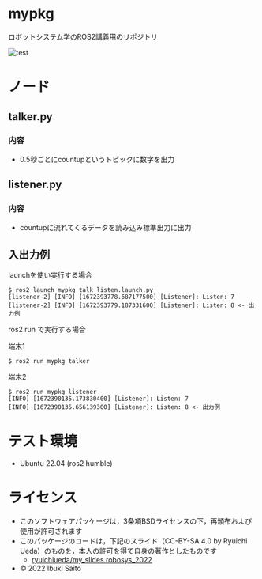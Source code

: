 # mypkg
ロボットシステム学のROS2講義用のリポジトリ


![test](https://github.com/ibukisaito/mypkg/actions/workflows/test.yml/badge.svg)
# ノード

## talker.py
### 内容
* 0.5秒ごとにcountupというトピックに数字を出力

## listener.py
### 内容
* countupに流れてくるデータを読み込み標準出力に出力


## 入出力例
launchを使い実行する場合

```
$ ros2 launch mypkg talk_listen.launch.py
[listener-2] [INFO] [1672393778.687177500] [Listener]: Listen: 7
[listener-2] [INFO] [1672393779.187331600] [Listener]: Listen: 8 <- 出力例
```

ros2 run で実行する場合

端末1
```
$ ros2 run mypkg talker
```

端末2
```
$ ros2 run mypkg listener
[INFO] [1672390135.173830400] [Listener]: Listen: 7
[INFO] [1672390135.656139300] [Listener]: Listen: 8 <- 出力例
```

# テスト環境
* Ubuntu 22.04 (ros2 humble)

# ライセンス
* このソフトウェアパッケージは，3条項BSDライセンスの下，再頒布および使用が許可されます
* このパッケージのコードは，下記のスライド（CC-BY-SA 4.0 by Ryuichi Ueda）のものを，本人の許可を得て自身の著作としたものです
	* [ryuichiueda/my_slides robosys_2022](https://github.com/ryuichiueda/my_slides/tree/master/robosys_2022)
* © 2022 Ibuki Saito
